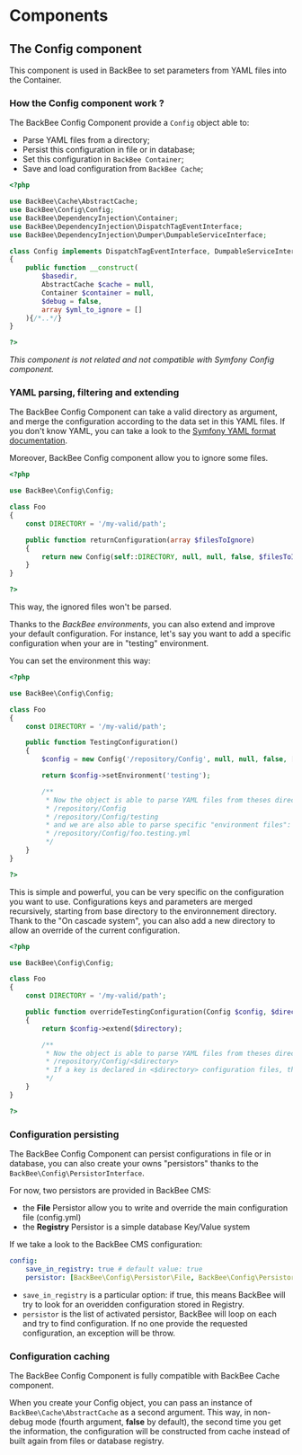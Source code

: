 # Components

## The Config component

This component is used in BackBee to set parameters from YAML files into the Container.

### How the Config component work ?

The BackBee Config Component provide a ``Config`` object able to:

* Parse YAML files from a directory;
* Persist this configuration in file or in database;
* Set this configuration in ``BackBee Container``;
* Save and load configuration from ``BackBee Cache``;


```php
<?php

use BackBee\Cache\AbstractCache;
use BackBee\Config\Config;
use BackBee\DependencyInjection\Container;
use BackBee\DependencyInjection\DispatchTagEventInterface;
use BackBee\DependencyInjection\Dumper\DumpableServiceInterface;

class Config implements DispatchTagEventInterface, DumpableServiceInterface
{
    public function __construct(
        $basedir,
        AbstractCache $cache = null,
        Container $container = null,
        $debug = false,
        array $yml_to_ignore = []
    ){/*..*/}
}

?>
```

*This component is not related and not compatible with Symfony Config component.*

### YAML parsing, filtering and extending

The BackBee Config Component can take a valid directory as argument, and merge the configuration according to the data set
in this YAML files. If you don't know YAML, you can take a look to the [Symfony YAML format documentation](http://symfony.com/doc/current/components/yaml/yaml_format.html).

Moreover, BackBee Config component allow you to ignore some files.

```php
<?php

use BackBee\Config\Config;

class Foo
{
    const DIRECTORY = '/my-valid/path';

    public function returnConfiguration(array $filesToIgnore)
    {
        return new Config(self::DIRECTORY, null, null, false, $filesToIgnore);
    }
}

?>
```

This way, the ignored files won't be parsed.


Thanks to the *BackBee environments*, you can also extend and improve your default configuration.
For instance, let's say you want to add a specific configuration when your are in "testing" environment.

You can set the environment this way:


```php
<?php

use BackBee\Config\Config;

class Foo
{
    const DIRECTORY = '/my-valid/path';

    public function TestingConfiguration()
    {
        $config = new Config('/repository/Config', null, null, false, []);

        return $config->setEnvironment('testing');

        /**
         * Now the object is able to parse YAML files from theses directories:
         * /repository/Config
         * /repository/Config/testing
         * and we are also able to parse specific "environment files":
         * /repository/Config/foo.testing.yml
         */
    }
}

?>
```

This is simple and powerful, you can be very specific on the configuration you want to use.
Configurations keys and parameters are merged recursively, starting from base directory to the environnement directory.
Thank to the "On cascade system", you can also add a new directory to allow an override of the current configuration.

```php
<?php

use BackBee\Config\Config;

class Foo
{
    const DIRECTORY = '/my-valid/path';

    public function overrideTestingConfiguration(Config $config, $directory)
    {
        return $config->extend($directory);

        /**
         * Now the object is able to parse YAML files from theses directories:
         * /repository/Config/<$directory>
         * If a key is declared in <$directory> configuration files, the configuration is overriden
         */
    }
}

?>
```

### Configuration persisting

The BackBee Config Component can persist configurations in file or in database, you can also create your owns "persistors"
thanks to the ``BackBee\Config\PersistorInterface``.

For now, two persistors are provided in BackBee CMS:

* the **File** Persistor allow you to write and override the main configuration file (config.yml)
* the **Registry** Persistor is a simple database Key/Value system

If we take a look to the BackBee CMS configuration:

```yaml
config:
    save_in_registry: true # default value: true
    persistor: [BackBee\Config\Persistor\File, BackBee\Config\Persistor\Registry]
```

* ``save_in_registry`` is a particular option: if true, this means BackBee will try to look for an overidden configuration
  stored in Registry.
* ``persistor`` is the list of activated persistor, BackBee will loop on each and try to find configuration. If no one
  provide the requested configuration, an exception will be throw.

### Configuration caching

The BackBee Config Component is fully compatible with BackBee Cache component.

When you create your Config object, you can pass an instance of ``BackBee\Cache\AbstractCache`` as a second argument.
This way, in non-debug mode (fourth argument, **false** by default), the second time you get the information, the configuration
will be constructed from cache instead of built again from files or database registry.
